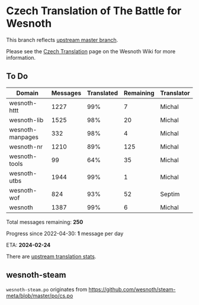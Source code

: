# Czech Translation of The Battle for Wesnoth

This branch reflects [upstream master branch](https://github.com/wesnoth/wesnoth/tree/master).

Please see the [Czech Translation](https://wiki.wesnoth.org/CzechTranslation) page on the Wesnoth Wiki for more information.

## To Do

Domain | Messages | Translated | Remaining | Translator
------ | -------- | ---------- | --------- | ----------
wesnoth-httt | 1227 | 99% | 7 | Michal
wesnoth-lib | 1525 | 98% | 20 | Michal
wesnoth-manpages | 332 | 98% | 4 | Michal
wesnoth-nr | 1210 | 89% | 125 | Michal
wesnoth-tools | 99 | 64% | 35 | Michal
wesnoth-utbs | 1944 | 99% | 1 | Michal
wesnoth-wof | 824 | 93% | 52 | Septim
wesnoth | 1387 | 99% | 6 | Michal

Total messages remaining: **250**

Progress since 2022-04-30: **1** message per day

ETA: **2024-02-24**

There are [upstream translation stats](https://www.wesnoth.org/gettext/?view=langs&version=master&lang=cs).

## wesnoth-steam
`wesnoth-steam.po` originates from https://github.com/wesnoth/steam-meta/blob/master/po/cs.po

